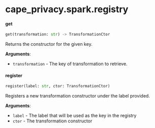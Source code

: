 <a name="cape_privacy.spark.registry"></a>
# cape\_privacy.spark.registry

<a name="cape_privacy.spark.registry.get"></a>
#### get

```python
get(transformation: str) -> TransformationCtor
```

Returns the constructor for the given key.

**Arguments**:

- `transformation` - The key of transformation to retrieve.

<a name="cape_privacy.spark.registry.register"></a>
#### register

```python
register(label: str, ctor: TransformationCtor)
```

Registers a new transformation constructor under the label provided.

**Arguments**:

- `label` - The label that will be used as the key in the registry
- `ctor` - The transformation constructor

